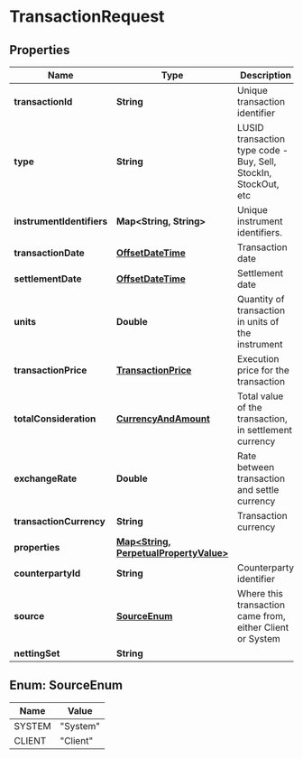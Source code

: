 
# TransactionRequest

## Properties
Name | Type | Description | Notes
------------ | ------------- | ------------- | -------------
**transactionId** | **String** | Unique transaction identifier | 
**type** | **String** | LUSID transaction type code - Buy, Sell, StockIn, StockOut, etc | 
**instrumentIdentifiers** | **Map&lt;String, String&gt;** | Unique instrument identifiers. | 
**transactionDate** | [**OffsetDateTime**](OffsetDateTime.md) | Transaction date | 
**settlementDate** | [**OffsetDateTime**](OffsetDateTime.md) | Settlement date | 
**units** | **Double** | Quantity of transaction in units of the instrument | 
**transactionPrice** | [**TransactionPrice**](TransactionPrice.md) | Execution price for the transaction | 
**totalConsideration** | [**CurrencyAndAmount**](CurrencyAndAmount.md) | Total value of the transaction, in settlement currency | 
**exchangeRate** | **Double** | Rate between transaction and settle currency |  [optional]
**transactionCurrency** | **String** | Transaction currency |  [optional]
**properties** | [**Map&lt;String, PerpetualPropertyValue&gt;**](PerpetualPropertyValue.md) |  |  [optional]
**counterpartyId** | **String** | Counterparty identifier |  [optional]
**source** | [**SourceEnum**](#SourceEnum) | Where this transaction came from, either Client or System | 
**nettingSet** | **String** |  |  [optional]


<a name="SourceEnum"></a>
## Enum: SourceEnum
Name | Value
---- | -----
SYSTEM | &quot;System&quot;
CLIENT | &quot;Client&quot;



